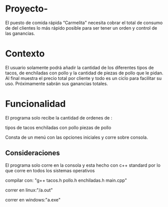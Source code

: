 # Proyecto-
El puesto de comida rápida “Carmelita" necesita cobrar el total de consumo de del clientes lo más rápido posible para ser tener un orden y control de las ganancias. 

# Contexto
El usuario solamente podrá añadir la cantidad de los diferentes tipos de tacos, de enchiladas con pollo y la cantidad de piezas de pollo que le pidan. Al final muestra el precio total por cliente y todo es un ciclo para facilitar su uso. Próximamente sabrán sus ganancias totales.

# Funcionalidad
El programa solo recibe la cantidad de ordenes de :

  tipos de tacos
  enchiladas con pollo 
  piezas de pollo  
  
Consta de un menú con las opciones iniciales y corre sobre consola.

## Consideraciones
El programa solo corre en la consola y esta hecho con c++ standard por lo que corre en todos los sistemas operativos

compilar con:
"g++ tacos.h pollo.h enchiladas.h main.cpp"
 
correr en linux:"/a.out"
      
correr en windows:"a.exe"

